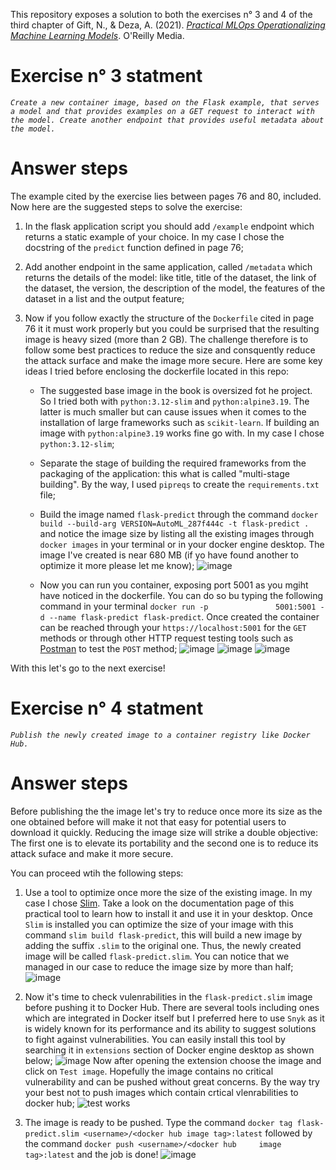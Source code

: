 This repository exposes a solution to both the exercises n° 3 and 4 of the third chapter of Gift, N., & Deza, A. (2021). [*Practical MLOps Operationalizing Machine Learning Models*](https://www.oreilly.com/library/view/practical-mlops/9781098103002/). O'Reilly Media.  

# Exercise n° 3 statment  

*`Create a new container image, based on the Flask example, that serves a model and that provides examples on a GET request to interact with the model. Create another endpoint that provides useful metadata about the model.`*

# Answer steps  

The example cited by the exercise lies between pages 76 and 80, included.  
Now here are the suggested steps to solve the exercise:  

1) In the flask application script you should add `/example` endpoint which returns a static example of your choice. In my case I chose the docstring of the `predict` function defined in
   page 76;
   
2) Add another endpoint in the same application, called `/metadata` which returns the details of the model: like title, title of the dataset, the link of the dataset, the version,
   the description of the model, the features of the dataset in a list and the output feature;
   
3) Now if you follow exactly the structure of the `Dockerfile` cited in page 76 it it must work properly but you could be surprised that the resulting image is heavy sized (more than 2 GB). The challenge therefore is to follow some best practices to reduce the size and consquently reduce the attack surface and make the image more secure. Here are some key ideas I tried before enclosing the dockerfile located in this repo:

     - The suggested base image in the book is oversized fot he project. So I tried both with `python:3.12-slim` and `python:alpine3.19`. The latter is much smaller but can cause issues
       when it comes to the installation of large frameworks such as `scikit-learn`. If building an image with `python:alpine3.19` works fine go with. In my case I chose `python:3.12-slim`;
       
     - Separate the stage of building the required frameworks from the packaging of the application: this what is called "multi-stage building". By the way, I used `pipreqs` to create
       the `requirements.txt` file;

     - Build the image named `flask-predict` through the command `docker build --build-arg VERSION=AutoML_287f444c -t flask-predict .` and notice the image size by listing all the               existing images through `docker images` in your terminal or in your docker engine desktop. The image I've created is near 680 MB (if yo have found another to optimize it more             please let me know);
       ![image](https://github.com/user-attachments/assets/142811c1-b6a8-4cc3-bbd1-095644b837ee)

     -  Now you can run you container, exposing port 5001 as you mgiht have noticed in the dockerfile. You can do so bu typing the following command in your terminal `docker run -p               5001:5001 -d --name flask-predict flask-predict`. Once created the container can be reached through your `https://localhost:5001` for the `GET` methods or through other HTTP              request testing tools such as [Postman](https://www.postman.com/) to test the `POST` method;
       ![image](https://github.com/user-attachments/assets/8d0452ca-796c-4f34-a24d-4e5395279dca)
       ![image](https://github.com/user-attachments/assets/15b29338-2500-47ed-ac6a-8f84c80ed94d)
       ![image](https://github.com/user-attachments/assets/a2608efe-f046-42c3-8006-2a34a3dbe80e)

With this let's go to the next exercise!

# Exercise n° 4 statment  

*`Publish the newly created image to a container registry like Docker Hub.`*

# Answer steps 

Before publishing the the image let's try to reduce once more its size as the one obtained before will make it not that easy for potential users to download it quickly. Reducing the image size will strike a double objective: The first one is to elevate its portability and the second one is to reduce its attack suface and make it more secure.  

You can proceed wtih the following steps:

1) Use a tool to optimize once more the size of the existing image. In my case I chose [Slim](https://github.com/slimtoolkit/slim). Take a look on the documentation page of this             practical tool to learn how to install it and use it in your desktop. Once `Slim` is installed you can optimize the size of your image with this command `slim build flask-predict`,       this will build a new image by adding the suffix `.slim` to the original one. Thus, the newly created image will be called `flask-predict.slim`. You can notice that we managed in our     case to reduce the image size by more than half;
   ![image](https://github.com/user-attachments/assets/2800e1ba-d5cd-4ce8-a723-7d69191a6ad2)

2) Now it's time to check vulenrabilities in the `flask-predict.slim` image before pushing it to Docker Hub. There are several tools including ones which are integrated in Docker itself     but I preferred here to use `Snyk` as it is widely known for its performance and its ability to suggest solutions to fight against vulnerabilities. You can easily install this tool by    searching it in `extensions` section of Docker engine desktop as shown below;
   ![image](https://github.com/user-attachments/assets/4b216895-a29b-43ce-9518-5cb854757338)
   Now after opening the extension choose the image and click on `Test image`. Hopefully the image contains no critical vulnerability and can be pushed without great concerns. By the way    try your best not to push images which contain crtical vlenrabilities to docker hub;
   ![test works](https://github.com/user-attachments/assets/8da793bb-bd7c-48cd-b827-c62428b0aee2)

3) The image is ready to be pushed. Type the command `docker tag flask-predict.slim <username>/<docker hub image tag>:latest` followed by the command `docker push <username>/<docker hub     image tag>:latest` and the job is done!
   ![image](https://github.com/user-attachments/assets/d35d17f7-1a7b-4295-aeb5-b1c379286e51)

 



